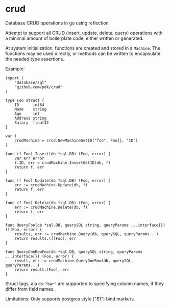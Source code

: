 # crud

Database CRUD operations in go using reflection

Attempt to support all CRUD (insert, update, delete, query) operations with a
minimal amount of boilerplate code, either written or generated.

At system initialization, functions are created and stored in a `Machine`. The
functions may be used directly, or methods can be written to encapsulate the
needed type assertions.

Example:

    import (
        "database/sql"
        "github.com/pdk/crud"
    )

    type Foo struct {
        ID      int64
        Name    string
        Age     int
        Address string
        Salary  float32
    }

    var (
        crudMachine = crud.NewMachineGetID("foo", Foo{}, "ID")
    )

    func (f Foo) Insert(db *sql.DB) (Foo, error) {
        var err error
        f.ID, err = crudMachine.InsertGetID(db, f)
        return f, err
    }

    func (f Foo) Update(db *sql.DB) (Foo, error) {
        err := crudMachine.Update(db, f)
        return f, err
    }

    func (f Foo) Delete(db *sql.DB) (Foo, error) {
        err := crudMachine.Delete(db, f)
        return f, err
    }

    func QueryFoo(db *sql.DB, querySQL string, queryParams ...interface{}) ([]Foo, error) {
        results, err := crudMachine.Query(db, querySQL, queryParams...)
        return results.([]Foo), err
    }

    func QueryOneRowFoo(db *sql.DB, querySQL string, queryParams ...interface{}) (Foo, error) {
        result, err := crudMachine.QueryOneRow(db, querySQL, queryParams...)
        return result.(Foo), err
    }

Struct tags, ala `db:"bar"` are supported to specifying column names, if they
differ from field names.

Limitations: Only supports postgres style ("$1") bind markers.
